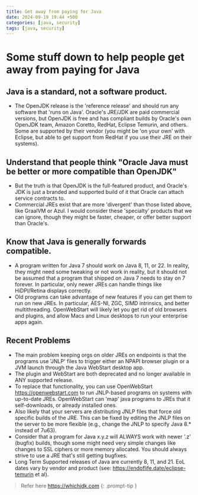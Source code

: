 ```yaml
---
title: Get away from paying for Java
date: 2024-09-19 19:44 +500
categories: [java, security]
tags: [java, security]
---
```


# Some stuff down to help people get away from paying for Java

## Java is a standard, not a software product.

- The OpenJDK release is the 'reference release' and should run any software that 'runs on Java'. Oracle's JRE/JDK are paid commercial versions, but OpenJDK is free and has compliant builds by Oracle's own OpenJDK team, Amazon Coretto, RedHat, Eclipse Temurin, and others. Some are supported by their vendor (you might be 'on your own' with Eclipse, but able to get support from RedHat if you use their JRE on their systems).

## Understand that people think "Oracle Java must be better or more compatible than OpenJDK"

- But the truth is that OpenJDK is the full-featured product, and Oracle's JDK is just a branded and supported build of it that Oracle can attach service contracts to.
- Commercial JREs exist that are more 'divergent' than those listed above, like GraalVM or Azul. I would consider these 'specialty' products that we can ignore, though they might be faster, cheaper, or offer better support than Oracle's.

## Know that Java is generally forwards compatible.

- A program written for Java 7 should work on Java 8, 11, or 22. In reality, they might need some tweaking or not work in reality, but it should not be assumed that a program that shipped on Java 7 needs to stay on 7 forever. In particular, only newer JREs can handle things like HiDPI/Retina displays correctly.
- Old programs can take advantage of new features if you can get them to run on new JREs. In particular, AES-NI, ZGC, SIMD intrinsics, and better multithreading. OpenWebStart will likely let you get rid of old browsers and plugins, and allow Macs and Linux desktops to run your enterprise apps again.

## Recent Problems

- The main problem keeping orgs on older JREs on endpoints is that the programs use 'JNLP' files to trigger either an NPAPI browser plugin or a JVM launch through the Java WebStart desktop app.
- The plugin and WebStart are both deprecated and no longer available in ANY supported release.
- To replace that functionality, you can use OpenWebStart <https://openwebstart.com> to run JNLP-based programs on systems with up-to-date JREs. OpenWebStart can 'map' java programs to JREs that it self-downloads, or already installed ones.
- Also likely that your servers are distributing JNLP files that force old specific builds of the JRE. This can be fixed by editing the JNLP files on the server to be more flexible (e.g., change the JNLP to specify Java 8.\* instead of 7u63).
- Consider that a program for Java x.y.z will ALWAYS work with newer '.z' (bugfix) builds, though some might need very simple changes like changes to SSL ciphers or more memory allocated. You should always strive to use a JRE that's still getting bugfixes.
- Long Term Supported releases of Java are currently 8, 11, and 21. EoL dates vary by vendor and product (see: <https://endoflife.date/eclipse-temurin> et al).

<!-- prettier-ignore -->
> Refer here <https://whichjdk.com>
{: .prompt-tip }
